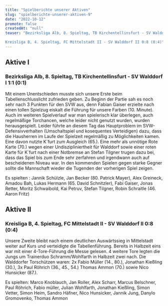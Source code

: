 ```yaml
---
title: "Spielberichte unserer Aktiven"
slug: "spielberichte-unserer-aktiven-9"
date: "2022-10-12"
promote: false
createdAt: "null"
teaser: "Bezirksliga Alb, 8. Spieltag, TB Kirchentellinsfurt - SV Walddorf I 1:1 (0:1)

Kreisliga B, 4. Spieltag, FC Mittelstadt II - SV Walddorf II 0:8 (0:4)"
---
```

## Aktive I

### Bezirksliga Alb, 8. Spieltag, TB Kirchentellinsfurt - SV Walddorf I 1:1 (0:1)

Mit einem Unentschieden musste sich unsere Erste beim Tabellenschlusslicht zufrieden geben. Zu Beginn der Partie sah es noch sehr nach 3 Punkten für den SVW aus, denn Fabian Gaiser erzielte nach einen tollen Spielzug eiskalt die Führung für unsere Farben (10. Minute). Auch im weiteren Spielverlauf war man spielerisch klar überlegen, auch regelmäßige Torchancen, welche leider nicht genutzt wurden, wurden herausgespielt. Leider führte an diesem Tag das Hauptproblem im SVW-Defensivverhalten (Umschaltspiel und kosequentes Verteidigen) dazu, dass die Hausherren im Laufe der Spielzeit regelmäßig zu Möglichkeiten kamen. Eine davon nutzte K´furt zum Ausgleich (65.). Eine mehr als unnötige Rote Karte (70.) wegen einer Undiszipliniertheit für Walddorf sowie einer roten Karte für K´furt nach einer Notbremse an Stefan Tilgner trugen dazu bei, dass das Spiel bis zum Ende sehr zerfahren und irgendwann auch auf bescheidenen Niveau war. In den kommenden Spielen gegen starke Gegner sollte die Mannschaft wieder die Tugenden der vorherigen Spiel zeigen.

Es spielten : Jannik Schülzle, Jan Becker (80. Patrick Mayer), Alex Greineck, Amadou Bah, Lukas Hermann (65. David Schnitzler), Fabi Gaiser, Jonas Retter, Moritz Schwaibold, Kai Petruv, Stefan Tilgner, Robin Schraitle (46. Aaron Fritz)

## Aktive II

### Kreisliga B, 4. Spieltag, FC Mittelstadt II - SV Walddorf II 0:8 (0:4)

Unsere Zweite bleibt nach einem deutlichen Auswärtssieg in Mittelstadt weiter auf Kurs und verteidigte die Tabellenführung. Bereits in Halbzeit eins war mit einer 4-Tore-Führung die Messe gelesen. 4 weitere Tore legten die Jungs um Trainerduo Schramm/Wohlfarth in Halbzeit zwei nach. Die Walddorfer Torschützen waren:  2x Fabio Müller (14., 80.), Jonathan Kießling (30.), 3x Paul Röhrich (36., 45., 54.) Thomas Ammon (70.) sowie Nico Hunsicker (87.).

Es spielten: Marco Knoblauch, Jan Roller, Alex Scharr, Marcus Belschner, Paul Röhrich, Fabio müller, Julian Wohlfarth, Jonathan Kießling, Simon Vetter, Simon Heim, Sandro Häfner, Nico Hunsicker, Jannik Jung, Danylo Gromovenko, Thomas Ammon
